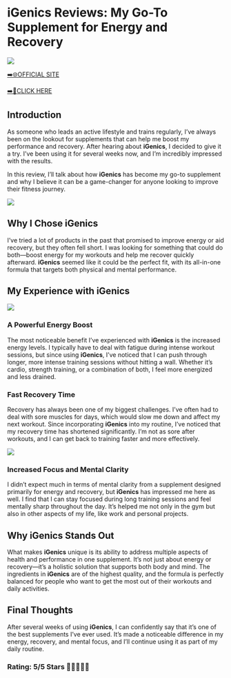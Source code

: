 # **iGenics Reviews**: My Go-To Supplement for Energy and Recovery

[![](https://static.vecteezy.com/system/resources/thumbnails/019/896/014/small/buy-now-gradient-button-with-cart-symbol-buy-now-illustration-png.png)](https://edetoop.top/lander/sugarpreland-1/igenics.html) 

[➡️🌐OFFICIAL SITE](https://edetoop.top/lander/sugarpreland-1/igenics.html) 

[➡️🔗CLICK HERE](https://edetoop.top/lander/sugarpreland-1/igenics.html) 


## Introduction

As someone who leads an active lifestyle and trains regularly, I’ve always been on the lookout for supplements that can help me boost my performance and recovery. After hearing about **iGenics**, I decided to give it a try. I’ve been using it for several weeks now, and I’m incredibly impressed with the results.

In this review, I’ll talk about how **iGenics** has become my go-to supplement and why I believe it can be a game-changer for anyone looking to improve their fitness journey.

[![](https://wallpapers.com/images/hd/red-order-now-button-udg4jcj4arvn8b0n-2.png)](https://edetoop.top/lander/sugarpreland-1/igenics.html)  

## Why I Chose **iGenics**

I’ve tried a lot of products in the past that promised to improve energy or aid recovery, but they often fell short. I was looking for something that could do both—boost energy for my workouts and help me recover quickly afterward. **iGenics** seemed like it could be the perfect fit, with its all-in-one formula that targets both physical and mental performance.

## My Experience with **iGenics**

[![](https://static.vecteezy.com/system/resources/thumbnails/019/896/014/small/buy-now-gradient-button-with-cart-symbol-buy-now-illustration-png.png)](https://edetoop.top/lander/sugarpreland-1/igenics.html)

### A Powerful Energy Boost

The most noticeable benefit I’ve experienced with **iGenics** is the increased energy levels. I typically have to deal with fatigue during intense workout sessions, but since using **iGenics**, I’ve noticed that I can push through longer, more intense training sessions without hitting a wall. Whether it’s cardio, strength training, or a combination of both, I feel more energized and less drained.

### Fast Recovery Time

Recovery has always been one of my biggest challenges. I’ve often had to deal with sore muscles for days, which would slow me down and affect my next workout. Since incorporating **iGenics** into my routine, I’ve noticed that my recovery time has shortened significantly. I’m not as sore after workouts, and I can get back to training faster and more effectively.

[![](https://wallpapers.com/images/hd/red-order-now-button-udg4jcj4arvn8b0n-2.png)](https://edetoop.top/lander/sugarpreland-1/igenics.html)  

### Increased Focus and Mental Clarity

I didn’t expect much in terms of mental clarity from a supplement designed primarily for energy and recovery, but **iGenics** has impressed me here as well. I find that I can stay focused during long training sessions and feel mentally sharp throughout the day. It’s helped me not only in the gym but also in other aspects of my life, like work and personal projects.

## Why **iGenics** Stands Out

What makes **iGenics** unique is its ability to address multiple aspects of health and performance in one supplement. It’s not just about energy or recovery—it’s a holistic solution that supports both body and mind. The ingredients in **iGenics** are of the highest quality, and the formula is perfectly balanced for people who want to get the most out of their workouts and daily activities.

## Final Thoughts

After several weeks of using **iGenics**, I can confidently say that it’s one of the best supplements I’ve ever used. It’s made a noticeable difference in my energy, recovery, and mental focus, and I’ll continue using it as part of my daily routine.

### Rating: 5/5 Stars 🌟🌟🌟🌟🌟

